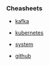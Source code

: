 ### Cheasheets

* [kafka](https://github.com/anthonysyk/cheatsheets/tree/master/kafka)

* [kubernetes](https://github.com/anthonysyk/cheatsheets/tree/master/kubernetes)

* [system](https://github.com/anthonysyk/cheatsheets/tree/master/system)
* [github](https://github.com/anthonysyk/cheatsheets/tree/master/github)
